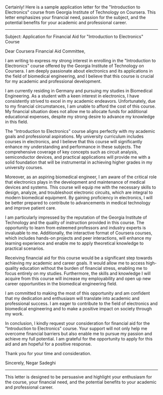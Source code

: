 Certainly! Here is a sample application letter for the "Introduction to Electronics" course from Georgia Institute of Technology on Coursera. This letter emphasizes your financial need, passion for the subject, and the potential benefits for your academic and professional career.

---

Subject: Application for Financial Aid for "Introduction to Electronics" Course

Dear Coursera Financial Aid Committee,

I am writing to express my strong interest in enrolling in the "Introduction to Electronics" course offered by the Georgia Institute of Technology on Coursera. I am deeply passionate about electronics and its applications in the field of biomedical engineering, and I believe that this course is crucial for my academic and professional development.

I am currently residing in Germany and pursuing my studies in Biomedical Engineering. As a student with a keen interest in electronics, I have consistently strived to excel in my academic endeavors. Unfortunately, due to my financial circumstances, I am unable to afford the cost of this course. My financial situation does not allow me to allocate funds for additional educational expenses, despite my strong desire to advance my knowledge in this field.

The "Introduction to Electronics" course aligns perfectly with my academic goals and professional aspirations. My university curriculum includes courses in electronics, and I believe that this course will significantly enhance my understanding and performance in these subjects. The comprehensive coverage of key concepts such as circuit analysis, semiconductor devices, and practical applications will provide me with a solid foundation that will be instrumental in achieving higher grades in my university courses.

Moreover, as an aspiring biomedical engineer, I am aware of the critical role that electronics plays in the development and maintenance of medical devices and systems. This course will equip me with the necessary skills to design, analyze, and troubleshoot electronic circuits, which are integral to modern biomedical equipment. By gaining proficiency in electronics, I will be better prepared to contribute to advancements in medical technology and improve patient care.

I am particularly impressed by the reputation of the Georgia Institute of Technology and the quality of instruction provided in this course. The opportunity to learn from esteemed professors and industry experts is invaluable to me. Additionally, the interactive format of Coursera courses, which includes hands-on projects and peer interactions, will enhance my learning experience and enable me to apply theoretical knowledge to practical scenarios.

Receiving financial aid for this course would be a significant step towards achieving my academic and career goals. It would allow me to access high-quality education without the burden of financial stress, enabling me to focus entirely on my studies. Furthermore, the skills and knowledge I will acquire from this course will increase my employability and open up new career opportunities in the biomedical engineering field.

I am committed to making the most of this opportunity and am confident that my dedication and enthusiasm will translate into academic and professional success. I am eager to contribute to the field of electronics and biomedical engineering and to make a positive impact on society through my work.

In conclusion, I kindly request your consideration for financial aid for the "Introduction to Electronics" course. Your support will not only help me overcome financial barriers but also enable me to pursue my passion and achieve my full potential. I am grateful for the opportunity to apply for this aid and am hopeful for a positive response.

Thank you for your time and consideration.

Sincerely,
Negar Sadeghi

---

This letter is designed to be persuasive and highlight your enthusiasm for the course, your financial need, and the potential benefits to your academic and professional career.
